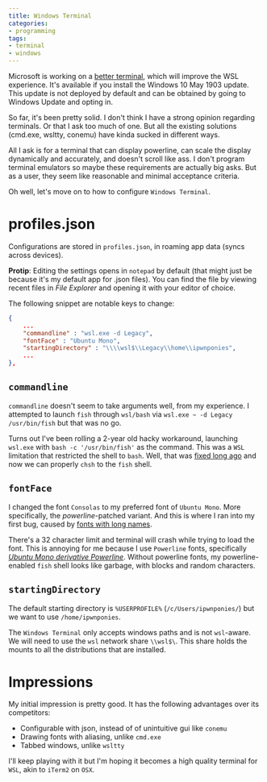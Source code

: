 ```yaml
---
title: Windows Terminal
categories:
- programming
tags:
- terminal
- windows
---
```


Microsoft is working on a [better terminal][1], which will improve the WSL experience.
It's available if you install the Windows 10 May 1903 update.
This update is not deployed by default and can be obtained by going to Windows Update and opting in.

[1]: https://github.com/microsoft/terminal

So far, it's been pretty solid.
I don't think I have a strong opinion regarding terminals.
Or that I ask too much of one.
But all the existing solutions (cmd.exe, wsltty, conemu) have kinda sucked in different ways.

All I ask is for a terminal that can display powerline, can scale the display dynamically and accurately, and doesn't
scroll like ass.
I don't program terminal emulators so maybe these requirements are actually big asks.
But as a user, they seem like reasonable and minimal acceptance criteria.

Oh well, let's move on to how to configure `Windows Terminal`.

# profiles.json

Configurations are stored in `profiles.json`, in roaming app data (syncs across devices).

**Protip**: Editing the settings opens in `notepad` by default (that might just be because it's my default app for
.json files).
You can find the file by viewing recent files in *File Explorer* and opening it with your editor of choice.

The following snippet are notable keys to change:

```json
{
    ...
    "commandline" : "wsl.exe -d Legacy",
    "fontFace" : "Ubuntu Mono",
    "startingDirectory" : "\\\\wsl$\\Legacy\\home\\ipwnponies",
    ...
},
```

## `commandline`

`commandline` doesn't seem to take arguments well, from my experience.
I attempted to launch `fish` through `wsl/bash` via `wsl.exe ~ -d Legacy /usr/bin/fish` but that was no go.

Turns out I've been rolling a 2-year old hacky workaround, launching `wsl.exe` with `bash -c '/usr/bin/fish'` as the command.
This was a `WSL` limitation that restricted the shell to `bash`.
Well, that was [fixed long ago][2] and now we can properly `chsh` to the `fish` shell.

[2]: https://github.com/Microsoft/WSL/issues/2199#issuecomment-307430802

## `fontFace`

I changed the font `Consolas` to my preferred font of `Ubuntu Mono`.
More specifically, the *powerline*-patched variant.
And this is where I ran into my first bug, caused by [fonts with long names][3].

[3]: https://github.com/microsoft/terminal/issues/602

There's a 32 character limit and terminal will crash while trying to load the font.
This is annoying for me because I use `Powerline` fonts, specifically [*Ubuntu Mono derivative Powerline*][4].
Without powerline fonts, my powerline-enabled `fish` shell looks like garbage, with blocks and random characters.

[4]: https://github.com/powerline/fonts/tree/master/UbuntuMono

## `startingDirectory`

The default starting directory is `%USERPROFILE%` (`/c/Users/ipwnponies/`) but we want to use `/home/ipwnponies`.

The `Windows Terminal` only accepts windows paths and is not `wsl`-aware.
We will need to use the `wsl` network share `\\wsl$\`.
This share holds the mounts to all the distributions that are installed.

# Impressions

My initial impression is pretty good. It has the following advantages over its competitors:

- Configurable with json, instead of of unintuitive gui like `conemu`
- Drawing fonts with aliasing, unlike `cmd.exe`
- Tabbed windows, unlike `wsltty`

I'll keep playing with it but I'm hoping it becomes a high quality terminal for `WSL`, akin to `iTerm2` on `OSX`.
